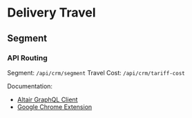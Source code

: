 # Delivery Travel

## Segment

### API Routing

Segment: `/api/crm/segment`
Travel Cost: `/api/crm/tariff-cost`

Documentation:
 * [Altair GraphQL Client](https://altair.sirmuel.design/#download)
 * [Google Chrome Extension](https://chrome.google.com/webstore/detail/altair-graphql-client/flnheeellpciglgpaodhkhmapeljopja)


